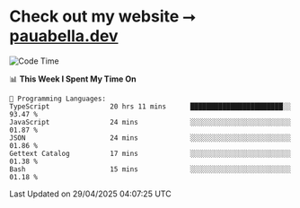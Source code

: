 # Check out my website ⭢ [pauabella.dev](https://pauabella.dev)

<!--START_SECTION:waka-->
![Code Time](http://img.shields.io/badge/Code%20Time-4%2C369%20hrs%2057%20mins-blue)

📊 **This Week I Spent My Time On** 

```text
💬 Programming Languages: 
TypeScript               20 hrs 11 mins      ███████████████████████░░   93.47 % 
JavaScript               24 mins             ░░░░░░░░░░░░░░░░░░░░░░░░░   01.87 % 
JSON                     24 mins             ░░░░░░░░░░░░░░░░░░░░░░░░░   01.86 % 
Gettext Catalog          17 mins             ░░░░░░░░░░░░░░░░░░░░░░░░░   01.38 % 
Bash                     15 mins             ░░░░░░░░░░░░░░░░░░░░░░░░░   01.18 % 
```


 Last Updated on 29/04/2025 04:07:25 UTC
<!--END_SECTION:waka-->
